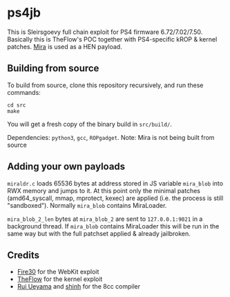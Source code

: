 # ps4jb

This is Sleirsgoevy full chain exploit for PS4 firmware 6.72/7.02/7.50. Basically this is TheFlow's POC together with PS4-specific kROP & kernel patches. [Mira](https://github.com/OpenOrbis/mira-project) is used as a HEN payload.

## Building from source

To build from source, clone this repository recursively, and run these commands:

```
cd src
make
```

You will get a fresh copy of the binary build in `src/build/`.

Dependencies: `python3`, `gcc`, `ROPgadget`. Note: Mira is not being built from source

## Adding your own payloads

`miraldr.c` loads 65536 bytes at address stored in JS variable `mira_blob` into RWX memory and jumps to it. At this point only the minimal patches (amd64_syscall, mmap, mprotect, kexec) are applied (i.e. the process is still "sandboxed"). Normally `mira_blob` contains MiraLoader.

`mira_blob_2_len` bytes at `mira_blob_2` are sent to `127.0.0.1:9021` in a background thread. If `mira_blob` contains MiraLoader this will be run in the same way but with the full patchset applied & already jailbroken.

## Credits

* [Fire30](https://github.com/Fire30/bad_hoist) for the WebKit exploit
* [TheFlow](https://hackerone.com/reports/826026) for the kernel exploit
* [Rui Ueyama](https://github.com/rui314/8cc) and [shinh](https://github.com/shinh/ELVM) for the 8cc compiler
